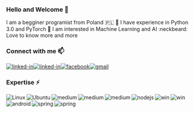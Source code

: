### Hello and Welcome 👋

I am a begginer programist from Poland :poland:
:snake:  I have experience in Python 3.0 and PyTorch 
:robot:     I am interested in Machine Learning and AI 
:neckbeard:     Love to know more and more




### Connect with me 📫
[<img align="center" alt="linked-in" src="https://img.shields.io/badge/linkedin-%230077B5.svg?&style=for-the-badge&logo=linkedin&logoColor=white" />](www.linkedin.com/in/agnieszka-osińska-193766311)[<img align="center" alt="linked-in" src="https://img.shields.io/badge/Discord-7289DA?style=for-the-badge&logo=discord&logoColor=white" />](ines3750)[<img align="center" alt="facebook" src="https://img.shields.io/badge/facebook-%231877F2.svg?&style=for-the-badge&logo=facebook&logoColor=white" />](https://www.facebook.com/profile.php?id=100086448280336)[<img align="center" alt="gmail" src="https://img.shields.io/badge/Gmail-D14836?style=for-the-badge&logo=gmail&logoColor=white" />](osinska.agnieszka10@gmail.com)

### Expertise ⚡
<img align="left" alt="Linux" src="https://img.shields.io/badge/Linux-FCC624?style=for-the-badge&logo=linux&logoColor=black" /><img align="left" alt="Ubuntu" src="https://img.shields.io/badge/Ubuntu-E95420?style=for-the-badge&logo=ubuntu&logoColor=white" /><img align="left" alt="medium" src="https://img.shields.io/badge/Python-3776AB?style=for-the-badge&logo=python&logoColor=white" /><img align="left" alt="medium" src="https://img.shields.io/badge/C-00599C?style=for-the-badge&logo=c&logoColor=white" /><img align="left" alt="medium" src="https://img.shields.io/badge/C%2B%2B-00599C?style=for-the-badge&logo=c%2B%2B&logoColor=white" /><img align="left" alt="nodejs" src="https://img.shields.io/badge/node.js%20-%2343853D.svg?&style=for-the-badge&logo=node.js&logoColor=white" /><img align="left" alt="win" src="https://img.shields.io/badge/TensorFlow-FF6F00?style=for-the-badge&logo=tensorflow&logoColor=white" /><img align="left" alt="win" src="https://img.shields.io/badge/Windows-0078D6?style=for-the-badge&logo=windows&logoColor=white" /><img align="left" alt="android" src="https://img.shields.io/badge/JavaScript-F7DF1E?style=for-the-badge&logo=JavaScript&logoColor=white" /><img align="left" alt="spring" src="https://img.shields.io/badge/p5%20js-ED225D?style=for-the-badge&logo=p5dotjs&logoColor=white" /><img align="left" alt="spring" src="https://img.shields.io/badge/Visual_Studio_Code-0078D4?style=for-the-badge&logo=visual%20studio%20code&logoColor=white" /><br>
<br>
